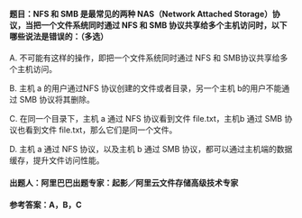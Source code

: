 #### **题目**：NFS 和 SMB 是最常见的两种 NAS（Network Attached Storage）协议，当把一个文件系统同时通过 NFS 和 SMB 协议共享给多个主机访问时，以下哪些说法是错误的：（多选）

A. 不可能有这样的操作，即把一个文件系统同时通过 NFS 和 SMB协议共享给多个主机访问。

B. 主机 a 的用户通过NFS 协议创建的文件或者目录，另一个主机 b的用户不能通过 SMB 协议将其删除。

C. 在同一个目录下，主机 a 通过 NFS 协议看到文件 file.txt，主机b 通过 SMB 协议也看到文件 file.txt，那么它们是同一个文件。

D. 主机 a 通过 NFS 协议，以及主机 b 通过 SMB 协议，都可以通过主机端的数据缓存，提升文件访问性能。

#### **出题人**：阿里巴巴出题专家：起影／阿里云文件存储高级技术专家

#### **参考答案**：A，B，C

